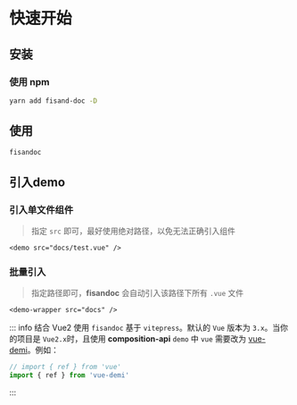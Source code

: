 # 快速开始

## 安装

### 使用 npm

```bash
yarn add fisand-doc -D
```

## 使用

```bash
fisandoc
```

## 引入demo

### 引入单文件组件

> 指定 `src` 即可，最好使用绝对路径，以免无法正确引入组件

```vue
<demo src="docs/test.vue" />
```

<demo src="docs/test.vue">
</demo>

### 批量引入

> 指定路径即可，**fisandoc** 会自动引入该路径下所有 `.vue` 文件

```vue
<demo-wrapper src="docs" />
```

<demo-wrapper src="docs" />

::: info 结合 Vue2 使用
`fisandoc` 基于 `vitepress`。默认的 `Vue` 版本为 `3.x`。当你的项目是 `Vue2.x`时，且使用 **composition-api** `demo` 中 `vue` 需要改为 [vue-demi](https://github.com/vueuse/vue-demi)。例如：

```ts
// import { ref } from 'vue'
import { ref } from 'vue-demi'
```

:::
